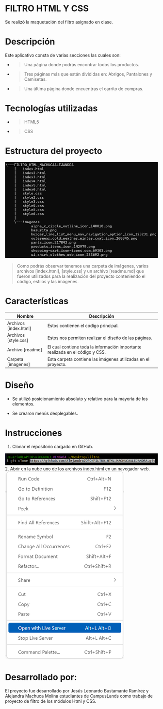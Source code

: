 # FILTRO HTML Y CSS
Se realizó la maquetación del filtro asignado en clase.

# Descripción

Este aplicativo consta de varias secciones las cuales son:

- >Una página donde podrás encontrar todos los productos.
- >Tres páginas más que están divididas en: Abrigos, Pantalones y Camisetas.
- >Una última página donde encuentras el carrito de compras.
# Tecnologías utilizadas
- >HTML5
- >CSS
# Estructura del proyecto

![](image.png)

>Como podrás observar tenemos una carpeta de imágenes, varios archivos [index.html], [style.css] y un archivo [readme.md] que fueron utilizados para la realización del proyecto conteniendo el código, estilos y las imágenes.

# Características
| Nombre | Descripción |
|--|--|
| Archivos [index.html] | Estos contienen el código principal. |
| Archivos [style.css] | Estos nos permiten realizar el diseño de las páginas. |
| Archivo [readme] | El cual contiene toda la información importante realizada en el código y CSS. |
| Carpeta [imagenes] | Esta carpeta contiene las imágenes utilizadas en el proyecto. |

# Diseño

- Se utilizó posicionamiento absoluto y relativo para la mayoría de los elementos.

- Se crearon menús desplegables.

# Instrucciones
1. Clonar el repositorio cargado en GitHub.

![](image-1.png)
2. Abrir en la nube uno de los archivos index.html en un navegador web.
![](<Captura de pantalla 2024-08-03 142847.png>)
# Desarrollado por:
El proyecto fue desarrollado por Jesús Leonardo Bustamante Ramírez y Alejandra Machuca Molina estudiantes de CampusLands como trabajo de proyecto de filtro de los módulos Html y CSS.